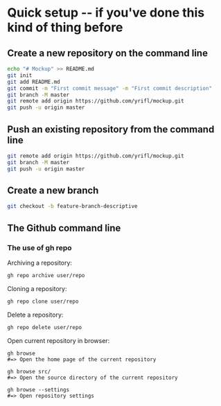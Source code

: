 # Quick setup -- if you've done this kind of thing before

## Create a new repository on the command line

```bash
echo "# Mockup" >> README.md
git init
git add README.md
git commit -m "First commit message" -m "First commit description"
git branch -M master
git remote add origin https://github.com/yrifl/mockup.git
git push -u origin master
```

## Push an existing repository from the command line

```bash
git remote add origin https://github.com/yrifl/mockup.git
git branch -M master
git push -u origin master
```

## Create a new branch

```bash
git checkout -b feature-branch-descriptive

```

## The Github command line

### The use of gh repo

Archiving a repository:

```bash
gh repo archive user/repo
```

Cloning a repository:

```bash
gh repo clone user/repo
```

Delete a repository:

```bash
gh repo delete user/repo
```

Open current repository in browser:

```
gh browse
#=> Open the home page of the current repository

gh browse src/
#=> Open the source directory of the current repository

gh browse --settings
#=> Open repository settings
```




